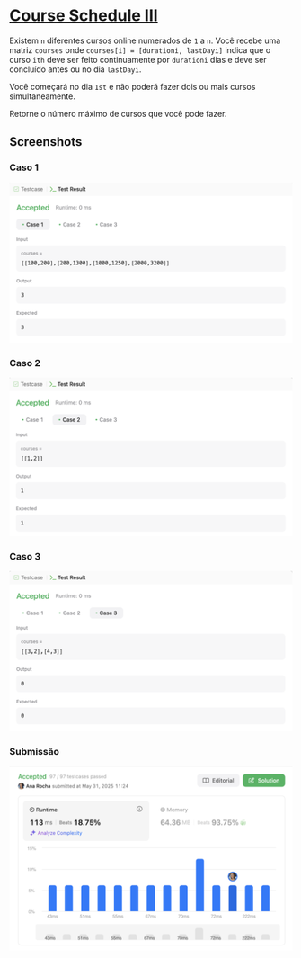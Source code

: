 # [Course Schedule III](https://leetcode.com/problems/course-schedule-iii/description)

Existem `n` diferentes cursos online numerados de `1` a `n`. Você recebe uma matriz `courses` onde `courses[i] = [durationi, lastDayi]` indica que o curso `ith` deve ser feito continuamente por `durationi` dias e deve ser concluído antes ou no dia `lastDayi`.

Você começará no dia `1st` e não poderá fazer dois ou mais cursos simultaneamente.

Retorne o número máximo de cursos que você pode fazer.

## Screenshots

### Caso 1

![Case1](/Course%20Schedule/assets/img/caso1.png)

### Caso 2

![Case2](/Course%20Schedule/assets/img/caso2.png)

### Caso 3

![Case3](/Course%20Schedule/assets/img/caso3.png)

### Submissão

![Submission](/Course%20Schedule/assets/img/submissao.png)
